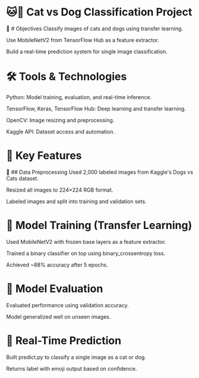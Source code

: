 # 🐱🐶 Cat vs Dog Classification Project
🎯 # Objectives
Classify images of cats and dogs using transfer learning.

Use MobileNetV2 from TensorFlow Hub as a feature extractor.

Build a real-time prediction system for single image classification.

# 🛠 Tools & Technologies 
Python: Model training, evaluation, and real-time inference.

TensorFlow, Keras, TensorFlow Hub: Deep learning and transfer learning.

OpenCV: Image resizing and preprocessing.

Kaggle API: Dataset access and automation.

# 🌟 Key Features
🧹 ## Data Preprocessing
Used 2,000 labeled images from Kaggle's Dogs vs Cats dataset.

Resized all images to 224×224 RGB format.

Labeled images and split into training and validation sets.

# 🧠 Model Training (Transfer Learning)

Used MobileNetV2 with frozen base layers as a feature extractor.

Trained a binary classifier on top using binary_crossentropy loss.

Achieved ~88% accuracy after 5 epochs.

# 🧪 Model Evaluation
Evaluated performance using validation accuracy.

Model generalized well on unseen images.

# 🔮 Real-Time Prediction
Built predict.py to classify a single image as a cat or dog.

Returns label with emoji output based on confidence.
